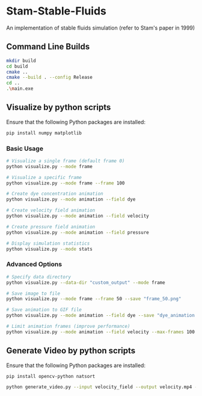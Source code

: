 # Stam-Stable-Fluids

An implementation of stable fluids simulation (refer to Stam's paper in 1999)

## Command Line Builds
```bash
mkdir build
cd build
cmake ..
cmake --build . --config Release
cd ..
.\main.exe
```

## Visualize by python scripts
Ensure that the following Python packages are installed:

```bash
pip install numpy matplotlib
```

### Basic Usage

```bash
# Visualize a single frame (default frame 0)
python visualize.py --mode frame

# Visualize a specific frame
python visualize.py --mode frame --frame 100

# Create dye concentration animation
python visualize.py --mode animation --field dye

# Create velocity field animation
python visualize.py --mode animation --field velocity

# Create pressure field animation
python visualize.py --mode animation --field pressure

# Display simulation statistics
python visualize.py --mode stats
```

### Advanced Options

```bash
# Specify data directory
python visualize.py --data-dir "custom_output" --mode frame

# Save image to file
python visualize.py --mode frame --frame 50 --save "frame_50.png"

# Save animation to GIF file
python visualize.py --mode animation --field dye --save "dye_animation.gif" --fps 20

# Limit animation frames (improve performance)
python visualize.py --mode animation --field velocity --max-frames 100
```

## Generate Video by python scripts

Ensure that the following Python packages are installed:

```bash
pip install opencv-python natsort
```

```bash
python generate_video.py --input velocity_field --output velocity.mp4 --fps 15 --ext ppm
```